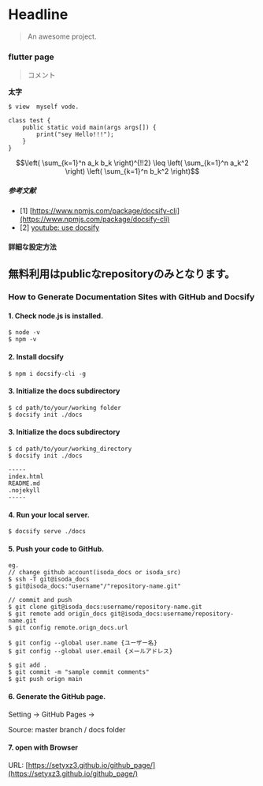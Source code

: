 # Headline

> An awesome project.


### flutter page

> コメント

**太字**

```
$ view  myself vode.

class test {
    public static void main(args args[]) {
        print("sey Hello!!!");
    }
}
```

```math
\left( \sum_{k=1}^n a_k b_k \right)^{!!2} \leq
\left( \sum_{k=1}^n a_k^2 \right) \left( \sum_{k=1}^n b_k^2 \right)
```

##### 参考文献
- [1] [https://www.npmjs.com/package/docsify-cli](https://www.npmjs.com/package/docsify-cli)
- [2] [youtube: use docsify](https://www.youtube.com/watch?v=TV88lp7egMw&ab_channel=WomenWhoCode)

#### 詳細な設定方法

## 無料利用はpublicなrepositoryのみとなります。

### How to Generate Documentation Sites with GitHub and Docsify

#### 1. Check node.js is installed.
```
$ node -v
$ npm -v
```

#### 2. Install docsify
```
$ npm i docsify-cli -g
```

#### 3. Initialize the docs subdirectory
```
$ cd path/to/your/working folder
$ docsify init ./docs
```

#### 3. Initialize the docs subdirectory
```
$ cd path/to/your/working_directory
$ docsify init ./docs

-----
index.html
README.md
.nojekyll
-----

```

#### 4. Run your local server.
```
$ docsify serve ./docs
```

#### 5. Push your code to GitHub.
```
eg.
// change github account(isoda_docs or isoda_src)
$ ssh -T git@isoda_docs
$ git@isoda_docs:"username"/"repository-name.git"

// commit and push
$ git clone git@isoda_docs:username/repository-name.git
$ git remote add origin_docs git@isoda_docs:username/repository-name.git
$ git config remote.orign_docs.url

$ git config --global user.name {ユーザー名}
$ git config --global user.email {メールアドレス}

$ git add .
$ git commit -m "sample commit comments"
$ git push orign main
```

#### 6. Generate the GitHub page.
Setting -> GitHub Pages ->

Source:
master branch / docs folder

#### 7. open with Browser

URL:
[https://setyxz3.github.io/github_page/](https://setyxz3.github.io/github_page/)

